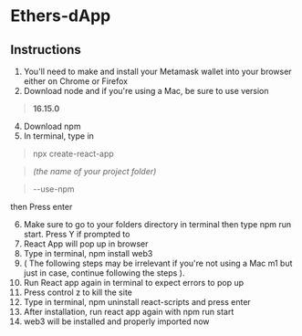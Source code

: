 # Ethers-dApp


## Instructions

1. You'll need to make and install your Metamask wallet into your browser either on Chrome or Firefox
2. Download node and if you're using a Mac, be sure to use version 
 > **16.15.0**
4. Download npm
5. In terminal, type in 
  > npx create-react-app
    
  > *(the name of your project folder)* 
  
  > --use-npm
   
  then Press enter
  
6. Make sure to go to your folders directory in terminal then type npm run start. Press Y if prompted to
7. React App will pop up in browser
8. Type in terminal, npm install web3
9. ( The following steps may be irrelevant if you're not using a Mac m1 but just in case, continue following the steps ).
10. Run React app again in terminal to expect errors to pop up
11. Press control z to kill the site
12. Type in terminal, npm uninstall react-scripts and press enter 
13. After installation, run react app again with npm run start
14. web3 will be installed and properly imported now    
